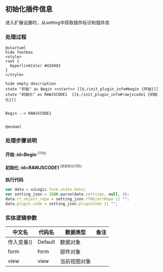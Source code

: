 ## 初始化插件信息 <!-- {docsify-ignore-all} -->

   进入扩展设置时，从setting中获取插件标识和插件库

### 处理过程

```plantuml
@startuml
hide footbox
<style>
root {
  HyperlinkColor #42b983
}
</style>

hide empty description
state "开始" as Begin <<start>> [[$./init_plugin_info#begin {开始}]]
state "初始化" as RAWJSCODE1  [[$./init_plugin_info#rawjscode1 {初始化}]]


Begin --> RAWJSCODE1


@enduml
```


### 处理步骤说明

#### 开始 :id=Begin<sup class="footnote-symbol"> <font color=gray size=1>[开始]</font></sup>




#### 初始化 :id=RAWJSCODE1<sup class="footnote-symbol"> <font color=gray size=1>[直接前台代码]</font></sup>



<p class="panel-title"><b>执行代码</b></p>

```javascript
var data = uiLogic.form.state.data;
var setting_json = JSON.parse(data.settings, null, 4);
data.rt_object_repo = setting_json.rTObjectRepo || "";
data.plugin_code = setting_json.pluginCode || "";
```



### 实体逻辑参数

|    中文名   |    代码名    |  数据类型      |备注 |
| --------| --------| --------  | --------   |
|传入变量(<i class="fa fa-check"/></i>)|Default|数据对象||
|form|form|部件对象||
|view|view|当前视图对象||
